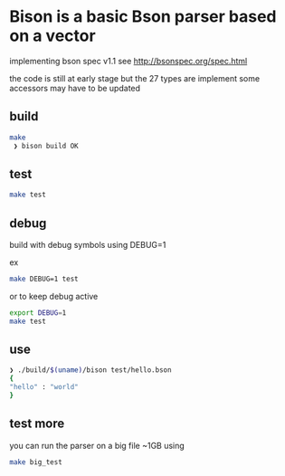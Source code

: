 # Bison is a basic Bson parser based on a vector

implementing bson spec v1.1 see http://bsonspec.org/spec.html 

the code is still at early stage but the 27 types are implement
some accessors may have to be updated

## build 

```bash
make                                                                                                                                      [13:33:25]
 ❯ bison build OK
```

## test 

```bash
make test
```

## debug

build with debug symbols using DEBUG=1

ex 
```bash
make DEBUG=1 test
```
or to keep debug active
```bash
export DEBUG=1
make test
```

## use

```bash
❯ ./build/$(uname)/bison test/hello.bson
{
"hello" : "world"
}
```

## test more

you can run the parser on a big file ~1GB using

```bash
make big_test
```
